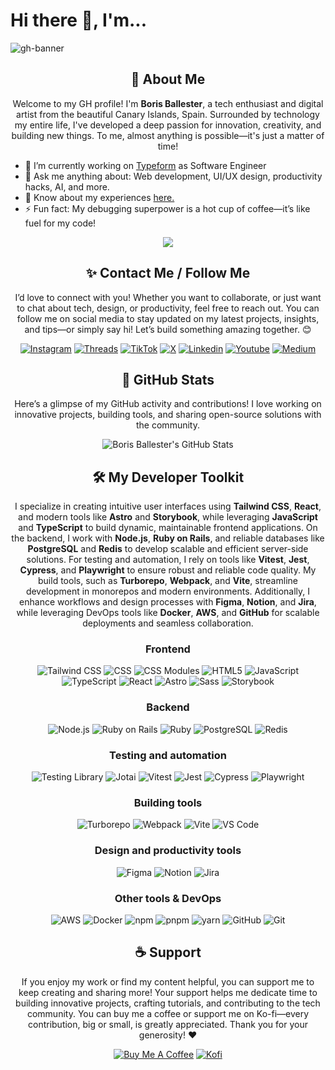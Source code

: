 <h1>Hi there 👋, I'm...</h1>

![gh-banner](https://github.com/user-attachments/assets/5847a866-b362-4778-824e-e0be9f5abe86)

<div align="center">
  <h2>🚀 About Me</h2>
  <p>Welcome to my GH profile! I'm <b>Boris Ballester</b>, a tech enthusiast and digital artist from the beautiful Canary Islands, Spain. Surrounded by technology my entire life, I've developed a deep passion for innovation, creativity, and building new things. To me, almost anything is possible—it's just a matter of time!</p>
</div>   

<ul>
  <li>
    🔭 I’m currently working on 
    <a href="https://typeform.com/" target="_blank">Typeform</a> as Software Engineer
  </li>
  <li>
    💬 Ask me anything about: Web development, UI/UX design, productivity hacks, AI, and more.
  </li>
  <li>
    📄 Know about my experiences <a href="https://www.borisballester.com" target="_blank">here.</a>
  </li>
  <li>
    ⚡ Fun fact: My debugging superpower is a hot cup of coffee—it’s like fuel for my code!
  </li>
</ul>

<div align="center">
  <img src="https://github.com/user-attachments/assets/adb2b25c-d402-4b00-a77e-135c4699eecd" />
</div>

<div align="center">
  <h2>✨ Contact Me / Follow Me</h2>
  <p>I’d love to connect with you! Whether you want to collaborate, or just want to chat about tech, design, or productivity, feel free to reach out. You can follow me on social media to stay updated on my latest projects, insights, and tips—or simply say hi! Let’s build something amazing together. 😊</p>
</div>

<div align="center">
  <a target="_blank" href="https://www.instagram.com/withbowis/"><img src="https://img.shields.io/badge/-Instagram-FF0069?style=for-the-badge&logo=instagram&logoColor=white" alt="Instagram"/></a>
  <a target="_blank" href="https://www.threads.net/@withbowis"><img src="https://img.shields.io/badge/-Threads-000000?style=for-the-badge&logo=threads&logoColor=white" alt="Threads"/></a>
  <a target="_blank" href="https://www.tiktok.com/@withbowis"><img src="https://img.shields.io/badge/-TikTok-000000?style=for-the-badge&logo=tiktok&logoColor=white" alt="TikTok" /></a>
  <a target="_blank" href="https://x.com/withbowis"><img src="https://img.shields.io/badge/-X-000000?style=for-the-badge&logo=x&logoColor=white" alt="X" /></a>
  <a target="_blank" href="https://www.linkedin.com/in/withbowis/"><img src="https://img.shields.io/badge/-Linkedin-0077B5?style=for-the-badge" alt="Linkedin"/></a>
  <a target="_blank" href="https://www.youtube.com/@withbowis"><img src="https://img.shields.io/badge/-Youtube-FF0000?style=for-the-badge" alt="Youtube"/></a>
  <a target="_blank" href="https://medium.com/@withbowis"><img src="https://img.shields.io/badge/-Medium-000000?style=for-the-badge&logo=medium&logoColor=white" alt="Medium"/></a>
</div>

<div align="center">
<h2>🚀 GitHub Stats</h2>
<p>Here’s a glimpse of my GitHub activity and contributions! I love working on innovative projects, building tools, and sharing open-source solutions with the community.</p>
    <img src="https://github-profile-summary-cards.vercel.app/api/cards/profile-details?username=bobobowis&theme=github_dark" alt="Boris Ballester's GitHub Stats"/>
</div>

<div align="center">
  <h2>🛠 My Developer Toolkit</h2>
  <p>I specialize in creating intuitive user interfaces using <b>Tailwind CSS</b>, <b>React</b>, and modern tools like <b>Astro</b> and <b>Storybook</b>, while leveraging <b>JavaScript</b> and <b>TypeScript</b> to build dynamic, maintainable frontend applications. On the backend, I work with <b>Node.js</b>, <b>Ruby on Rails</b>, and reliable databases like <b>PostgreSQL</b> and <b>Redis</b> to develop scalable and efficient server-side solutions. For testing and automation, I rely on tools like <b>Vitest</b>, <b>Jest</b>, <b>Cypress</b>, and <b>Playwright</b> to ensure robust and reliable code quality. My build tools, such as <b>Turborepo</b>, <b>Webpack</b>, and <b>Vite</b>, streamline development in monorepos and modern environments. Additionally, I enhance workflows and design processes with <b>Figma</b>, <b>Notion</b>, and <b>Jira</b>, while leveraging DevOps tools like <b>Docker</b>, <b>AWS</b>, and <b>GitHub</b> for scalable deployments and seamless collaboration.</p>
</div>

<div align="center">
  <h3>Frontend</h2>
  <img src="https://img.shields.io/badge/-Tailwind-06B6D4?logo=tailwind-css&logoColor=white&style=for-the-badge" alt="Tailwind CSS" />
  <img src="https://img.shields.io/badge/-CSS-663399?logo=css&logoColor=white&style=for-the-badge" alt="CSS" />
  <img src="https://img.shields.io/badge/-CSS_Modules-000000?logo=css-modules&logoColor=white&style=for-the-badge" alt="CSS Modules" />
  <img src="https://img.shields.io/badge/-HTML5-E34F26?logo=html5&logoColor=white&style=for-the-badge" alt="HTML5" />
  <img src="https://img.shields.io/badge/-Javascript-F7DF1E?logo=javascript&logoColor=white&style=for-the-badge" alt="JavaScript" />
  <img src="https://img.shields.io/badge/-Typescript-3178C6?logo=typescript&logoColor=white&style=for-the-badge" alt="TypeScript" />
  <img src="https://img.shields.io/badge/-React-61DAFB?logo=react&logoColor=white&style=for-the-badge" alt="React" />
  <img src="https://img.shields.io/badge/-Astro-BC52EE?logo=astro&logoColor=white&style=for-the-badge" alt="Astro" />
  <img src="https://img.shields.io/badge/-Sass-CC6699?logo=sass&logoColor=white&style=for-the-badge" alt="Sass" />
  <img src="https://img.shields.io/badge/-Storybook-FF4785?logo=storybook&logoColor=white&style=for-the-badge" alt="Storybook" />
</div>


<div align="center">
  <h3>Backend</h2>
  <img src="https://img.shields.io/badge/-Node.js-5FA04E?style=for-the-badge&logo=node-dot-js&logoColor=white" alt="Node.js" />
  <img src="https://img.shields.io/badge/-Rails-D30001?style=for-the-badge&logo=ruby-on-rails&logoColor=white" alt="Ruby on Rails" />
  <img src="https://img.shields.io/badge/-Ruby-CC342D?style=for-the-badge&logo=ruby&logoColor=white" alt="Ruby" />
  <img src="https://img.shields.io/badge/-PostgreSQL-4169E1?style=for-the-badge&logo=postgresql&logoColor=white" alt="PostgreSQL" />
  <img src="https://img.shields.io/badge/-Redis-FF4438?style=for-the-badge&logo=redis&logoColor=white" alt="Redis" />
</div>


<div align="center">
  <h3>Testing and automation</h2>
  <img src="https://img.shields.io/badge/-@testing--library-000000?style=for-the-badge&logo=testing-library&logoColor=white" alt="Testing Library" />
  <img src="https://img.shields.io/badge/-Jotai-000000?style=for-the-badge&logo=jotai&logoColor=white" alt="Jotai" />
  <img src="https://img.shields.io/badge/-Vitest-6E9F18?style=for-the-badge&logo=vitest&logoColor=white" alt="Vitest" />
  <img src="https://img.shields.io/badge/-Jest-C21325?style=for-the-badge&logo=jest&logoColor=white" alt="Jest" />
  <img src="https://img.shields.io/badge/-Cypress-69D3A7?style=for-the-badge&logo=cypress&logoColor=white" alt="Cypress" />
  <img src="https://img.shields.io/badge/-Playwright-6E9F18?style=for-the-badge&logo=playwright&logoColor=white" alt="Playwright" />
</div>

<div align="center">
  <h3>Building tools</h2>
  <img src="https://img.shields.io/badge/-Turborepo-EF4444?style=for-the-badge&logo=turborepo&logoColor=white" alt="Turborepo" />
  <img src="https://img.shields.io/badge/-Webpack-8DD6F9?style=for-the-badge&logo=webpack&logoColor=white" alt="Webpack" />
  <img src="https://img.shields.io/badge/-Vite-646CFF?style=for-the-badge&logo=vite&logoColor=white" alt="Vite" />
  <img src="https://img.shields.io/badge/-Vscode-3178C6?style=for-the-badge" alt="VS Code" />        
</div>

<div align="center">
  <h3>Design and productivity tools</h2>
  <img src="https://img.shields.io/badge/-Figma-F24E1E?style=for-the-badge&logo=figma&logoColor=white" alt="Figma" />
  <img src="https://img.shields.io/badge/-Notion-000000?style=for-the-badge&logo=notion&logoColor=white" alt="Notion" />
  <img src="https://img.shields.io/badge/-Jira-0052CC?style=for-the-badge&logo=jira&logoColor=white" alt="Jira" />        
</div>


<div align="center">
  <h3>Other tools & DevOps</h2>
  <img src="https://img.shields.io/badge/-AWS-232F3E?style=for-the-badge&logo=amazon-web-services&logoColor=white" alt="AWS" />
  <img src="https://img.shields.io/badge/-Docker-2496ED?style=for-the-badge&logo=docker&logoColor=white" alt="Docker" />
  <img src="https://img.shields.io/badge/-npm-CB3837?style=for-the-badge&logo=npm&logoColor=white" alt="npm" />
  <img src="https://img.shields.io/badge/-pnpm-F69220?style=for-the-badge&logo=pnpm&logoColor=white" alt="pnpm" />
  <img src="https://img.shields.io/badge/-yarn-2C8EBB?style=for-the-badge&logo=yarn&logoColor=white" alt="yarn" />
  <img src="https://img.shields.io/badge/-Github-181717?style=for-the-badge&logo=github&logoColor=white" alt="GitHub" />
  <img src="https://img.shields.io/badge/-Git-F05032?style=for-the-badge&logo=git&logoColor=white" alt="Git" />      
</div>

<div align="center">
  <h2>☕ Support</h2>
  <p>If you enjoy my work or find my content helpful, you can support me to keep creating and sharing more! Your support helps me dedicate time to building innovative projects, crafting tutorials, and contributing to the tech community. You can buy me a coffee or support me on Ko-fi—every contribution, big or small, is greatly appreciated. Thank you for your generosity! ❤️</p>
  <a target="_blank" href="https://buymeacoffee.com/withbowis"><img src="https://img.shields.io/badge/-Buy_Me_A_Coffee-FFDD00?style=for-the-badge&logo=buy-me-a-coffee&logoColor=white" alt="Buy Me A Coffee"/></a>
  <a target="_blank" href="https://ko-fi.com/withbowis"><img src="https://img.shields.io/badge/-Kofi-FF6433?style=for-the-badge&logo=kofi&logoColor=white" alt="Kofi"/></a>  
</div>
